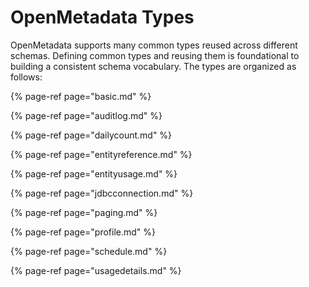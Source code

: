 # OpenMetadata Types

OpenMetadata supports many common types reused across different schemas. Defining common types and reusing them is foundational to building a consistent schema vocabulary. The types are organized as follows:

{% page-ref page="basic.md" %}

{% page-ref page="auditlog.md" %}

{% page-ref page="dailycount.md" %}

{% page-ref page="entityreference.md" %}

{% page-ref page="entityusage.md" %}

{% page-ref page="jdbcconnection.md" %}

{% page-ref page="paging.md" %}

{% page-ref page="profile.md" %}

{% page-ref page="schedule.md" %}

{% page-ref page="usagedetails.md" %}

